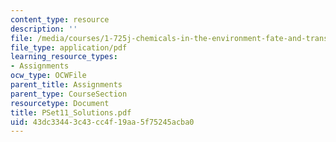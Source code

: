 ```yaml
---
content_type: resource
description: ''
file: /media/courses/1-725j-chemicals-in-the-environment-fate-and-transport-fall-2004/43dc33443c43cc4f19aa5f75245acba0_PSet11_Solutions.pdf
file_type: application/pdf
learning_resource_types:
- Assignments
ocw_type: OCWFile
parent_title: Assignments
parent_type: CourseSection
resourcetype: Document
title: PSet11_Solutions.pdf
uid: 43dc3344-3c43-cc4f-19aa-5f75245acba0
---
```

